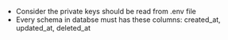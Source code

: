 -   Consider the private keys should be read from .env file
-   Every schema in databse must has these columns: created_at, updated_at, deleted_at